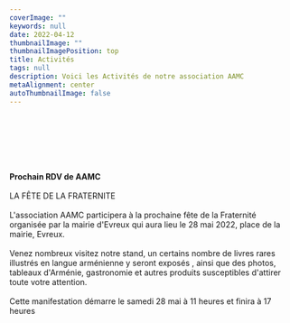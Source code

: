 ```yaml
---
coverImage: ""
keywords: null
date: 2022-04-12
thumbnailImage: ""
thumbnailImagePosition: top
title: Activités
tags: null
description: Voici les Activités de notre association AAMC
metaAlignment: center
autoThumbnailImage: false
---
```

\
\
\
\
\
\
**Prochain RDV de AAMC** \
\
LA FÊTE DE LA FRATERNITE \
\
L'association AAMC participera à la prochaine fête de la Fraternité organisée par la mairie d'Evreux qui aura lieu le 28 mai 2022, place de la mairie, Evreux.\
\
Venez nombreux visitez notre stand, un certains nombre de livres rares illustrés en langue arménienne y seront exposés , ainsi que des photos, tableaux d'Arménie, gastronomie et autres produits susceptibles d'attirer toute votre attention.\
\
Cette manifestation démarre le samedi 28 mai à 11 heures et finira à 17 heures